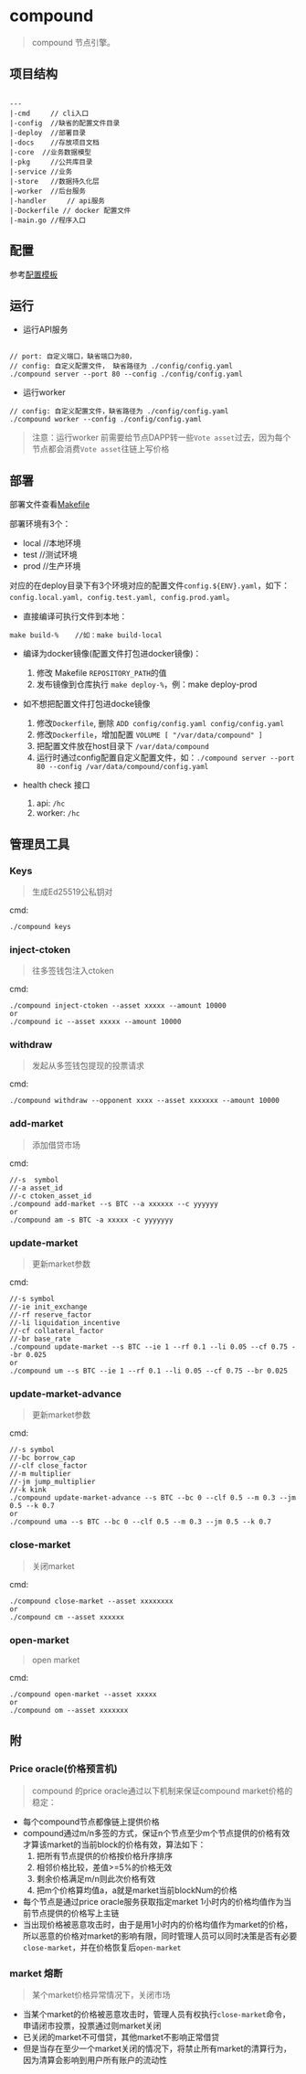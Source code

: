 # compound

> compound 节点引擎。

## 项目结构

```

---
|-cmd     // cli入口 
|-config  //缺省的配置文件目录
|-deploy  //部署目录
|-docs    //存放项目文档
|-core  //业务数据模型
|-pkg     //公共库目录
|-service //业务
|-store   //数据持久化层
|-worker  //后台服务
|-handler     // api服务
|-Dockerfile // docker 配置文件
|-main.go //程序入口

```

## 配置
 参考[配置模板](deploy/config.node.yaml.tpl)

## 运行

* 运行API服务

```

// port: 自定义端口，缺省端口为80，
// config: 自定义配置文件， 缺省路径为 ./config/config.yaml
./compound server --port 80 --config ./config/config.yaml

```

* 运行worker

```
// config: 自定义配置文件，缺省路径为 ./config/config.yaml
./compound worker --config ./config/config.yaml
```

> 注意：运行worker 前需要给节点DAPP转一些`Vote asset`过去，因为每个节点都会消费`Vote asset`往链上写价格


## 部署

部署文件查看[Makefile](./Makefile)

部署环境有3个：
* local  //本地环境
* test   //测试环境
* prod   //生产环境

对应的在deploy目录下有3个环境对应的配置文件`config.${ENV}.yaml`，如下：`config.local.yaml, config.test.yaml, config.prod.yaml`。


* 直接编译可执行文件到本地：
```
make build-%    //如：make build-local
```

* 编译为docker镜像(配置文件打包进docker镜像)：
  1. 修改 Makefile `REPOSITORY_PATH`的值
  2. 发布镜像到仓库执行 `make deploy-%`，例：make deploy-prod


* 如不想把配置文件打包进docke镜像
  1. 修改`Dockerfile`, 删除 `ADD config/config.yaml config/config.yaml`
  2. 修改`Dockerfile`，增加配置 `VOLUME [ "/var/data/compound" ]`
  3. 把配置文件放在host目录下 `/var/data/compound`
  4. 运行时通过config配置自定义配置文件，如：`./compound server --port 80 --config /var/data/compound/config.yaml`

* health check 接口
   1. api:   `/hc`
   2. worker: `/hc`


## 管理员工具

### Keys
> 生成Ed25519公私钥对

cmd:

```
./compound keys
```

### inject-ctoken
> 往多签钱包注入ctoken

cmd:

```
./compound inject-ctoken --asset xxxxx --amount 10000
or
./compound ic --asset xxxxx --amount 10000
```

### withdraw
> 发起从多签钱包提现的投票请求

cmd:

```
./compound withdraw --opponent xxxx --asset xxxxxxx --amount 10000
```

### add-market
> 添加借贷市场

cmd:

```
//-s  symbol
//-a asset_id
//-c ctoken_asset_id
./compound add-market --s BTC --a xxxxxx --c yyyyyy
or
./compound am -s BTC -a xxxxx -c yyyyyyy
```

### update-market
> 更新market参数

cmd:

```
//-s symbol
//-ie init_exchange
//-rf reserve_factor
//-li liquidation_incentive
//-cf collateral_factor
//-br base_rate
./compound update-market --s BTC --ie 1 --rf 0.1 --li 0.05 --cf 0.75 --br 0.025
or
./compound um --s BTC --ie 1 --rf 0.1 --li 0.05 --cf 0.75 --br 0.025
```

### update-market-advance
> 更新market参数

cmd:

```
//-s symbol
//-bc borrow_cap
//-clf close_factor
//-m multiplier
//-jm jump_multiplier
//-k kink
./compound update-market-advance --s BTC --bc 0 --clf 0.5 --m 0.3 --jm 0.5 --k 0.7
or
./compound uma --s BTC --bc 0 --clf 0.5 --m 0.3 --jm 0.5 --k 0.7
```

### close-market
> 关闭market

cmd:

```
./compound close-market --asset xxxxxxxx
or
./compound cm --asset xxxxxx
```

### open-market
> open market

cmd:

```
./compound open-market --asset xxxxx
or
./compound om --asset xxxxxxx
```

## 附

### Price oracle(价格预言机)

> compound 的price oracle通过以下机制来保证compound market价格的稳定：

* 每个compound节点都像链上提供价格
* compound通过m/n多签的方式，保证n个节点至少m个节点提供的价格有效才算该market的当前block的价格有效，算法如下：
  1. 把所有节点提供的价格按价格升序排序
  2. 相邻价格比较，差值>=5%的价格无效
  3. 剩余价格满足m/n则此次价格有效
  4. 把m个价格算均值a，a就是market当前blockNum的价格
* 每个节点是通过price oracle服务获取指定market 1小时内的价格均值作为当前节点提供的价格写上主链
* 当出现价格被恶意攻击时，由于是用1小时内的价格均值作为market的价格，所以恶意的价格对market的影响有限，同时管理人员可以同时决策是否有必要`close-market`，并在价格恢复后`open-market`

### market 熔断
> 某个market价格异常情况下，关闭市场

* 当某个market的价格被恶意攻击时，管理人员有权执行`close-market`命令，申请闭市投票，投票通过则market关闭
* 已关闭的market不可借贷，其他market不影响正常借贷
* 但是当存在至少一个market关闭的情况下，将禁止所有market的清算行为，因为清算会影响到用户所有账户的流动性
